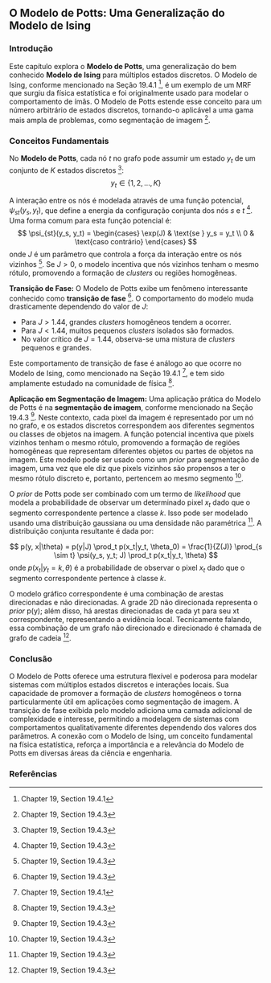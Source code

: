 ## O Modelo de Potts: Uma Generalização do Modelo de Ising

### Introdução
Este capítulo explora o **Modelo de Potts**, uma generalização do bem conhecido **Modelo de Ising** para múltiplos estados discretos. O Modelo de Ising, conforme mencionado na Seção 19.4.1 [^57], é um exemplo de um MRF que surgiu da física estatística e foi originalmente usado para modelar o comportamento de ímãs. O Modelo de Potts estende esse conceito para um número arbitrário de estados discretos, tornando-o aplicável a uma gama mais ampla de problemas, como segmentação de imagem [^53].

### Conceitos Fundamentais

No **Modelo de Potts**, cada nó $t$ no grafo pode assumir um estado $y_t$ de um conjunto de $K$ estados discretos [^53]:
$$y_t \in \{1, 2, ..., K\}$$

A interação entre os nós é modelada através de uma função potencial, $\psi_{st}(y_s, y_t)$, que define a energia da configuração conjunta dos nós $s$ e $t$ [^53]. Uma forma comum para esta função potencial é:
$$
\psi_{st}(y_s, y_t) = 
\begin{cases}
\exp(J) & \text{se } y_s = y_t \\
0 & \text{caso contrário}
\end{cases}
$$
onde $J$ é um parâmetro que controla a força da interação entre os nós vizinhos [^53]. Se $J > 0$, o modelo incentiva que nós vizinhos tenham o mesmo rótulo, promovendo a formação de *clusters* ou regiões homogêneas.

**Transição de Fase:** O Modelo de Potts exibe um fenômeno interessante conhecido como **transição de fase** [^53]. O comportamento do modelo muda drasticamente dependendo do valor de $J$:
*   Para $J > 1.44$, grandes *clusters* homogêneos tendem a ocorrer.
*   Para $J < 1.44$, muitos pequenos *clusters* isolados são formados.
*   No valor crítico de $J = 1.44$, observa-se uma mistura de *clusters* pequenos e grandes.

Este comportamento de transição de fase é análogo ao que ocorre no Modelo de Ising, como mencionado na Seção 19.4.1 [^57], e tem sido amplamente estudado na comunidade de física [^53].

**Aplicação em Segmentação de Imagem:** Uma aplicação prática do Modelo de Potts é na **segmentação de imagem**, conforme mencionado na Seção 19.4.3 [^53]. Neste contexto, cada pixel da imagem é representado por um nó no grafo, e os estados discretos correspondem aos diferentes segmentos ou classes de objetos na imagem. A função potencial incentiva que pixels vizinhos tenham o mesmo rótulo, promovendo a formação de regiões homogêneas que representam diferentes objetos ou partes de objetos na imagem. Este modelo pode ser usado como um *prior* para segmentação de imagem, uma vez que ele diz que pixels vizinhos são propensos a ter o mesmo rótulo discreto e, portanto, pertencem ao mesmo segmento [^53].

O *prior* de Potts pode ser combinado com um termo de *likelihood* que modela a probabilidade de observar um determinado pixel $x_t$ dado que o segmento correspondente pertence a classe $k$. Isso pode ser modelado usando uma distribuição gaussiana ou uma densidade não paramétrica [^53]. A distribuição conjunta resultante é dada por:

$$
p(y, x|\theta) = p(y|J) \prod_t p(x_t|y_t, \theta_0) = \frac{1}{Z(J)} \prod_{s \sim t} \psi(y_s, y_t; J) \prod_t p(x_t|y_t, \theta)
$$
onde $p(x_t|y_t = k, \theta)$ é a probabilidade de observar o pixel $x_t$ dado que o segmento correspondente pertence à classe $k$.

O modelo gráfico correspondente é uma combinação de arestas direcionadas e não direcionadas. A grade 2D não direcionada representa o *prior* p(y); além disso, há arestas direcionadas de cada yt para seu xt correspondente, representando a evidência local. Tecnicamente falando, essa combinação de um grafo não direcionado e direcionado é chamada de grafo de cadeia [^53].

### Conclusão

O Modelo de Potts oferece uma estrutura flexível e poderosa para modelar sistemas com múltiplos estados discretos e interações locais. Sua capacidade de promover a formação de *clusters* homogêneos o torna particularmente útil em aplicações como segmentação de imagem. A transição de fase exibida pelo modelo adiciona uma camada adicional de complexidade e interesse, permitindo a modelagem de sistemas com comportamentos qualitativamente diferentes dependendo dos valores dos parâmetros. A conexão com o Modelo de Ising, um conceito fundamental na física estatística, reforça a importância e a relevância do Modelo de Potts em diversas áreas da ciência e engenharia.

### Referências
[^53]: Chapter 19, Section 19.4.3
[^57]: Chapter 19, Section 19.4.1
<!-- END -->